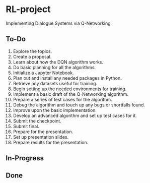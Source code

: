 # RL-project

Implementing Dialogue Systems via Q-Networking. 

## To-Do
1. Explore the topics.
2. Create a proposal.
3. Learn about how the DQN algorithm works.
4. Do basic planning for all the algorithms.
5. Initialize a Jupyter Notebook.
6. Plan out and install any needed packages in Python.
7. Retrieve any datasets useful for training.
8. Begin setting up the needed environments for training.
9. Implement a basic draft of the Q-Networking algorithm.
10. Prepare a series of test cases for the algorithm.
11. Debug the algorithm and touch up any bugs or shortfalls found.
12. Improve upon the basic implementation.
13. Develop an advanced algorithm and set up test cases for it.
14. Submit the checkpoint.
15. Submit final.
16. Prepare for the presentation.
17. Set up presentation slides.
18. Prepare results for the presentation.

## In-Progress

## Done
